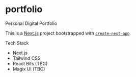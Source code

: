# portfolio
Personal Digital Portfolio

This is a [Next.js](https://nextjs.org) project bootstrapped with [`create-next-app`](https://github.com/vercel/next.js/tree/canary/packages/create-next-app).

Tech Stack
- Next.js
- Tailwind CSS
- React Bits (TBC)
- Magix UI (TBC)